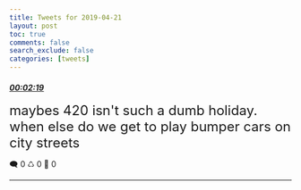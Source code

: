 ```yaml
---
title: Tweets for 2019-04-21
layout: post
toc: true
comments: false
search_exclude: false
categories: [tweets]
---
```



#### <a href = "https://twitter.com/deepfates/status/1119843789529440256">*00:02:19*</a>

<font size="5">maybes 420 isn't such a dumb holiday. when else do we get to play bumper cars on city streets</font>



🗨️ 0 ♺ 0 🤍  0   

---
    
            


